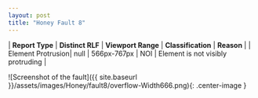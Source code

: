 ```yaml
---
layout: post
title: "Honey Fault 8"
---
```

| **Report Type** | **Distinct RLF** | **Viewport Range** | **Classification** | **Reason** |
| Element Protrusion| null | 566px-767px | NOI | Element is not visibly protruding | 

![Screenshot of the fault]({{ site.baseurl }}/assets/images/Honey/fault8/overflow-Width666.png){: .center-image }